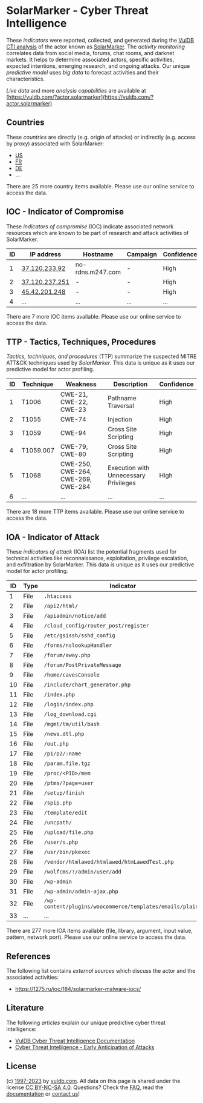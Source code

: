 # SolarMarker - Cyber Threat Intelligence

These _indicators_ were reported, collected, and generated during the [VulDB CTI analysis](https://vuldb.com/?kb.cti) of the actor known as [SolarMarker](https://vuldb.com/?actor.solarmarker). The _activity monitoring_ correlates data from social media, forums, chat rooms, and darknet markets. It helps to determine associated actors, specific activities, expected intentions, emerging research, and ongoing attacks. Our unique _predictive model_ uses _big data_ to forecast activities and their characteristics.

_Live data_ and more _analysis capabilities_ are available at [https://vuldb.com/?actor.solarmarker](https://vuldb.com/?actor.solarmarker)

## Countries

These _countries_ are directly (e.g. origin of attacks) or indirectly (e.g. access by proxy) associated with SolarMarker:

* [US](https://vuldb.com/?country.us)
* [FR](https://vuldb.com/?country.fr)
* [DE](https://vuldb.com/?country.de)
* ...

There are 25 more country items available. Please use our online service to access the data.

## IOC - Indicator of Compromise

These _indicators of compromise_ (IOC) indicate associated network resources which are known to be part of research and attack activities of SolarMarker.

ID | IP address | Hostname | Campaign | Confidence
-- | ---------- | -------- | -------- | ----------
1 | [37.120.233.92](https://vuldb.com/?ip.37.120.233.92) | no-rdns.m247.com | - | High
2 | [37.120.237.251](https://vuldb.com/?ip.37.120.237.251) | - | - | High
3 | [45.42.201.248](https://vuldb.com/?ip.45.42.201.248) | - | - | High
4 | ... | ... | ... | ...

There are 7 more IOC items available. Please use our online service to access the data.

## TTP - Tactics, Techniques, Procedures

_Tactics, techniques, and procedures_ (TTP) summarize the suspected MITRE ATT&CK techniques used by _SolarMarker_. This data is unique as it uses our predictive model for actor profiling.

ID | Technique | Weakness | Description | Confidence
-- | --------- | -------- | ----------- | ----------
1 | T1006 | CWE-21, CWE-22, CWE-23 | Pathname Traversal | High
2 | T1055 | CWE-74 | Injection | High
3 | T1059 | CWE-94 | Cross Site Scripting | High
4 | T1059.007 | CWE-79, CWE-80 | Cross Site Scripting | High
5 | T1068 | CWE-250, CWE-264, CWE-269, CWE-284 | Execution with Unnecessary Privileges | High
6 | ... | ... | ... | ...

There are 18 more TTP items available. Please use our online service to access the data.

## IOA - Indicator of Attack

These _indicators of attack_ (IOA) list the potential fragments used for technical activities like reconnaissance, exploitation, privilege escalation, and exfiltration by SolarMarker. This data is unique as it uses our predictive model for actor profiling.

ID | Type | Indicator | Confidence
-- | ---- | --------- | ----------
1 | File | `.htaccess` | Medium
2 | File | `/api2/html/` | Medium
3 | File | `/apiadmin/notice/add` | High
4 | File | `/cloud_config/router_post/register` | High
5 | File | `/etc/gsissh/sshd_config` | High
6 | File | `/forms/nslookupHandler` | High
7 | File | `/forum/away.php` | High
8 | File | `/forum/PostPrivateMessage` | High
9 | File | `/home/cavesConsole` | High
10 | File | `/include/chart_generator.php` | High
11 | File | `/index.php` | Medium
12 | File | `/login/index.php` | High
13 | File | `/log_download.cgi` | High
14 | File | `/mgmt/tm/util/bash` | High
15 | File | `/news.dtl.php` | High
16 | File | `/out.php` | Medium
17 | File | `/p1/p2/:name` | Medium
18 | File | `/param.file.tgz` | High
19 | File | `/proc/<PID>/mem` | High
20 | File | `/ptms/?page=user` | High
21 | File | `/setup/finish` | High
22 | File | `/spip.php` | Medium
23 | File | `/template/edit` | High
24 | File | `/uncpath/` | Medium
25 | File | `/upload/file.php` | High
26 | File | `/user/s.php` | Medium
27 | File | `/usr/bin/pkexec` | High
28 | File | `/vendor/htmlawed/htmlawed/htmLawedTest.php` | High
29 | File | `/wolfcms/?/admin/user/add` | High
30 | File | `/wp-admin` | Medium
31 | File | `/wp-admin/admin-ajax.php` | High
32 | File | `/wp-content/plugins/woocommerce/templates/emails/plain/` | High
33 | ... | ... | ...

There are 277 more IOA items available (file, library, argument, input value, pattern, network port). Please use our online service to access the data.

## References

The following list contains _external sources_ which discuss the actor and the associated activities:

* https://1275.ru/ioc/184/solarmarker-malware-iocs/

## Literature

The following _articles_ explain our unique predictive cyber threat intelligence:

* [VulDB Cyber Threat Intelligence Documentation](https://vuldb.com/?kb.cti)
* [Cyber Threat Intelligence - Early Anticipation of Attacks](https://www.scip.ch/en/?labs.20201022)

## License

(c) [1997-2023](https://vuldb.com/?kb.changelog) by [vuldb.com](https://vuldb.com/?kb.about). All data on this page is shared under the license [CC BY-NC-SA 4.0](https://creativecommons.org/licenses/by-nc-sa/4.0/). Questions? Check the [FAQ](https://vuldb.com/?kb.faq), read the [documentation](https://vuldb.com/?kb) or [contact us](https://vuldb.com/?contact)!
